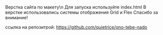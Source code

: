 Верстка сайта по макету\n
Для запуска используйте index.html
В верстке использовались системы отображения Grid и Flex 
Спасибо за внимание!

ссылка на репозитрой: https://github.com/quietrice/ono-tebe-nado
